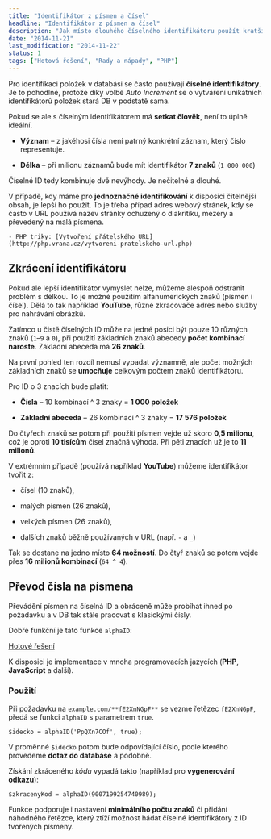 ```yaml
---
title: "Identifikátor z písmen a čísel"
headline: "Identifikátor z písmen a čísel"
description: "Jak místo dlouhého číselného identifikátoru použít kratší kombinaci písmen a čísel."
date: "2014-11-21"
last_modification: "2014-11-22"
status: 1
tags: ["Hotová řešení", "Rady a nápady", "PHP"]
---
```


Pro identifikaci položek v databási se často používají **číselné identifikátory**. Je to pohodlné, protože díky volbě *Auto Increment* se o vytváření unikátních identifikátorů položek stará DB v podstatě sama.

Pokud se ale s číselným identifikátorem má **setkat člověk**, není to úplně ideální.

  - **Význam** – z jakéhosi čísla není patrný konkrétní záznam, který číslo representuje.

  - **Délka** – při milionu záznamů bude mít identifikátor **7 znaků** (`1 000 000`)

Číselné ID tedy kombinuje dvě nevýhody. Je nečitelné a dlouhé.

V případě, kdy máme pro **jednoznačné identifikování** k disposici čitelnější obsah, je lepší ho použít. To je třeba případ adres webový stránek, kdy se často v URL používá název stránky ochuzený o diakritiku, mezery a převedený na malá písmena.

    - PHP triky: [Vytvoření přátelského URL](http://php.vrana.cz/vytvoreni-pratelskeho-url.php)

## Zkrácení identifikátoru

Pokud ale lepší identifikátor vymyslet nelze, můžeme alespoň odstranit problém s délkou. To je možné použitím alfanumerických znaků (písmen i čísel). Dělá to tak například **YouTube**, různé zkracovače adres nebo služby pro nahrávání obrázků.

Zatímco u čistě číselných ID může na jedné posici být pouze 10 různých znaků (`1`–`9` a `0`), při použití základních znaků abecedy **počet kombinací naroste**. Základní abeceda má **26 znaků**.

Na první pohled ten rozdíl nemusí vypadat významně, ale počet možných základních znaků se **umocňuje** celkovým počtem znaků identifikátoru.

Pro ID o 3 znacích bude platit:

  - **Čísla** – 10 kombinací ^ 3 znaky = **1 000 položek**

  - **Základní abeceda** – 26 kombinací ^ 3 znaky = **17 576 položek**

Do čtyřech znaků se potom při použití písmen vejde už skoro **0,5 milionu**, což je oproti **10 tisícům** čísel značná výhoda. Při pěti znacích už je to **11 milionů**.

V extrémním případě (používá například **YouTube**) můžeme identifikátor tvořit z:

  - čísel (10 znaků),

  - malých písmen (26 znaků),

  - velkých písmen (26 znaků),

  - dalších znaků běžně používaných v URL (např. `-` a `_`)

Tak se dostane na jedno místo **64 možností**. Do čtyř znaků se potom vejde přes **16 milionů kombinací** (`64 ^ 4`).

## Převod čísla na písmena

Převádění písmen na číselná ID a obráceně může probíhat ihned po požadavku a v DB tak stále pracovat s klasickými čísly.

Dobře funkční je tato funkce `alphaID`:

[Hotové řešení](http://kvz.io/blog/2009/06/10/create-short-ids-with-php-like-youtube-or-tinyurl/)

K disposici je implementace v mnoha programovacích jazycích (**PHP**, **JavaScript** a další).

### Použití

Při požadavku na `example.com/**fE2XnNGpF**` se vezme řetězec `fE2XnNGpF`, předá se funkci `alphaID` s parametrem `true`.

```
$idecko = alphaID('PpQXn7COf', true);
```

V proměnné `$idecko` potom bude odpovídající číslo, podle kterého provedeme **dotaz do databáse** a podobně.

Získání zkráceného *kódu* vypadá takto (například pro **vygenerování odkazu**):

```
$zkracenyKod = alphaID(9007199254740989);
```

Funkce podporuje i nastavení **minimálního počtu znaků** či přidání náhodného řetězce, který ztíží možnost hádat číselné identifikátory z ID tvořených písmeny.